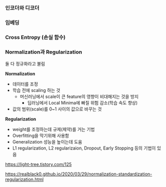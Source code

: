 ### 인코더와 디코더

### 임베딩

### Cross Entropy (손실 함수)

### Normalization과 Regularization
둘 다 정규화라고 불림

**Normalization**

- 데이터를 조정
- 학습 전에 scaling 하는 것
  - 머신러닝에서 scale이 큰 feature의 영향이 비대해지는 것을 방지
	- 딥러닝에서 Local Minima에 빠질 위험 감소(학습 속도 향상)
- 값의 범위(scale)를 0~1 사이의 값으로 바꾸는 것

**Regularization**
- weight를 조정하는데 규제(제약)를 거는 기법
- Overfitting을 막기위해 사용함
- Generalization 성능을 높이는데 도움
- L1 regularization, L2 regularizaion, Dropout, Early Stopping 등의 기법이 있음

https://light-tree.tistory.com/125

https://realblack0.github.io/2020/03/29/normalization-standardization-regularization.html
